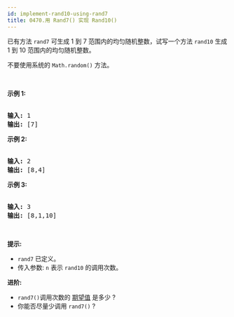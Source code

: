 ```yaml
---
id: implement-rand10-using-rand7
title: 0470.用 Rand7() 实现 Rand10()
---
```

已有方法 <code>rand7</code> 可生成 1 到 7 范围内的均匀随机整数，试写一个方法 <code>rand10</code> 生成 1 到 10 范围内的均匀随机整数。

不要使用系统的 <code>Math.random()</code> 方法。

 

**示例 1:**


<pre><br/><strong>输入: </strong>1<br/><strong>输出: </strong>[7]<br/></pre>

**示例 2:**


<pre><br/><strong>输入: </strong>2<br/><strong>输出: </strong>[8,4]<br/></pre>

**示例 3:**


<pre><br/><strong>输入: </strong>3<br/><strong>输出: </strong>[8,1,10]<br/></pre>

 

**提示:**

- <code>rand7</code> 已定义。
- 传入参数: <code>n</code> 表示 <code>rand10</code> 的调用次数。
 

**进阶:**

- <code>rand7()</code>调用次数的 [期望值](https://en.wikipedia.org/wiki/Expected_value) 是多少 ?
- 你能否尽量少调用 <code>rand7()</code> ?